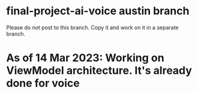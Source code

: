 # final-project-ai-voice austin branch



Please do not post to this branch. Copy it and work on it in a separate branch.

# As of 14 Mar 2023: Working on ViewModel architecture. It's already done for voice
